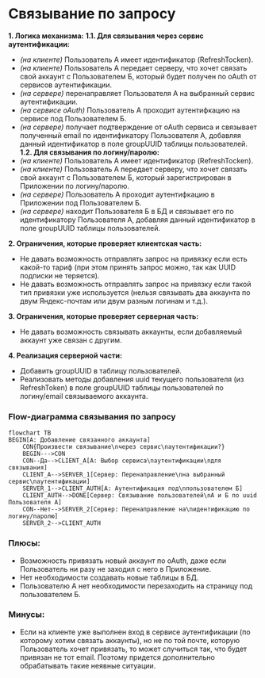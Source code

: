 
# Связывание по запросу

**1. Логика механизма:**
**1.1. Для связывания через сервис аутентификации:**
- *(на клиенте)* Пользователь А имеет идентификатор (RefreshTocken).
- *(на клиенте)* Пользователь А передает серверу, что хочет связать свой аккаунт с Пользователем Б, который будет получен по oAuth от сервисов аутентификации.
- *(на сервере)* перенаправляет Пользователя А на выбранный сервис аутентификации.
- *(на сервисе oAuth)* Пользователь А проходит аутентифкацию на сервисе под Пользователем Б.
- *(на сервере)* получает подтверждение от oAuth сервиса и связывает полученный email по идентификатору Пользователя А, добавляя данный идентификатор в поле groupUUID таблицы пользователей.
**1.2. Для связывания по логину/паролю:**
- *(на клиенте)* Пользователь А имеет идентификатор (RefreshTocken).
- *(на клиенте)* Пользователь А передает серверу, что хочет связать свой аккаунт с Пользователем Б, который зарегистрирован в Приложении по логину/паролю.
- *(на сервере)* Пользователь А проходит аутентифкацию в Приложении под Пользователем Б.
- *(на сервере)* находит Пользователя Б в БД и связывает его по идентификатору Пользователя А, добавляя данный идентификатор в поле groupUUID таблицы пользователей.

**2. Ограничения, которые проверяет клиентская часть:**
- Не давать возможность отправлять запрос на привязку если есть какой-то тариф (при этом принять запрос можно, так как UUID подписки не теряется).
- Не давать возможность отправлять запрос на привязку если такой тип привязки уже используется (нельзя связывать два аккаунта по двум Яндекс-почтам или двум разным логинам и т.д.).

**3. Ограничения, которые проверяет серверная часть:**
- Не давать возможность связывать аккаунты, если добавляемый аккаунт уже связан с другим.

**4. Реализация серверной части:**
- Добавить groupUUID в таблицу пользователей.
- Реализовать методы добавления uuid текущего пользователя (из RefreshToken) в поле groupUUID таблицы пользователей по логину/email связываемого аккаунта.


### Flow-диаграмма связывания по запросу
```mermaid
flowchart TB
BEGIN[А: Добавление связанного аккаунта]
    CON{Произвести связывание\nчерез сервис\nаутентификации?}
    BEGIN--->CON
    CON--Да-->CLIENT_A[А: Выбор сервиса\nаутентификации\nдля связывания]
    CLIENT_A-->SERVER_1[Сервер: Перенаправление\nна выбранный сервис\nаутентификации]
    SERVER_1-->CLIENT_AUTH[А: Аутентификация под\nпользователем Б]
    CLIENT_AUTH-->DONE[Сервер: Связывание пользователей\nА и Б по uuid Пользователя А]
    CON--Нет-->SERVER_2[Сервер: Перенаправление на\nидентификацию по логину/паролю]
    SERVER_2-->CLIENT_AUTH
  ```


### Плюсы:
- Возможность привязать новый аккаунт по oAuth, даже если Пользователь ни разу не заходил с него в Приложение.
- Нет необходимости создавать новые таблицы в БД.
- Пользователю А нет необходимости перезаходить на страницу под пользователем Б.

### Минусы:
- Если на клиенте уже выполнен вход в сервисе аутентификации (по которому хотим связать аккаунты), но не по той почте, которую Пользователь хочет привязать, то может случиться так, что будет привязан не тот email. Поэтому придется дополнительно обрабатывать такие неявные ситуации.



